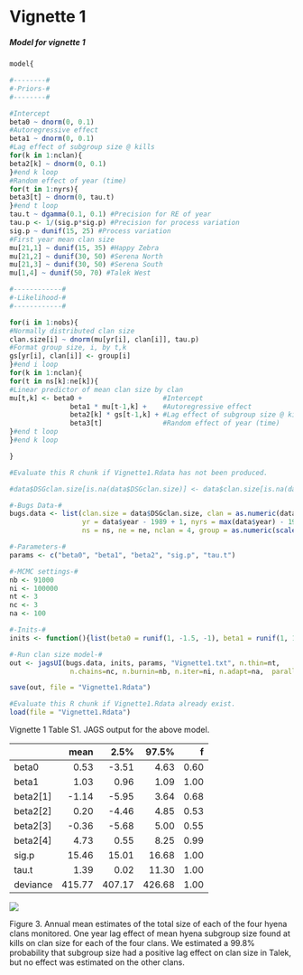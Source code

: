 Vignette 1
================

##### Model for vignette 1

``` r
model{

#--------#
#-Priors-#
#--------#

#Intercept
beta0 ~ dnorm(0, 0.1)
#Autoregressive effect
beta1 ~ dnorm(0, 0.1)
#Lag effect of subgroup size @ kills
for(k in 1:nclan){
beta2[k] ~ dnorm(0, 0.1)
}#end k loop
#Random effect of year (time)
for(t in 1:nyrs){
beta3[t] ~ dnorm(0, tau.t)
}#end t loop
tau.t ~ dgamma(0.1, 0.1) #Precision for RE of year
tau.p <- 1/(sig.p*sig.p) #Precision for process variation
sig.p ~ dunif(15, 25) #Process variation
#First year mean clan size
mu[21,1] ~ dunif(15, 35) #Happy Zebra
mu[21,2] ~ dunif(30, 50) #Serena North
mu[21,3] ~ dunif(30, 50) #Serena South
mu[1,4] ~ dunif(50, 70) #Talek West

#------------#
#-Likelihood-#
#------------#

for(i in 1:nobs){
#Normally distributed clan size
clan.size[i] ~ dnorm(mu[yr[i], clan[i]], tau.p)
#Format group size, i, by t,k
gs[yr[i], clan[i]] <- group[i]
}#end i loop
for(k in 1:nclan){
for(t in ns[k]:ne[k]){
#Linear predictor of mean clan size by clan
mu[t,k] <- beta0 +                    #Intercept
               beta1 * mu[t-1,k] +    #Autoregressive effect
               beta2[k] * gs[t-1,k] + #Lag effect of subgroup size @ kills
               beta3[t]               #Random effect of year (time)
}#end t loop
}#end k loop

}
```

``` r
#Evaluate this R chunk if Vignette1.Rdata has not been produced.

#data$DSGclan.size[is.na(data$DSGclan.size)] <- data$clan.size[is.na(data$DSGclan.size)]

#-Bugs Data-#
bugs.data <- list(clan.size = data$DSGclan.size, clan = as.numeric(data$clan), 
                  yr = data$year - 1989 + 1, nyrs = max(data$year) - 1989 + 1, nobs = 54,
                  ns = ns, ne = ne, nclan = 4, group = as.numeric(scale(data$gs.kill)))

#-Parameters-#
params <- c("beta0", "beta1", "beta2", "sig.p", "tau.t")

#-MCMC settings-#
nb <- 91000
ni <- 100000
nt <- 3
nc <- 3
na <- 100

#-Inits-#
inits <- function(){list(beta0 = runif(1, -1.5, -1), beta1 = runif(1, 1, 1.1))}

#-Run clan size model-#
out <- jagsUI(bugs.data, inits, params, "Vignette1.txt", n.thin=nt, 
               n.chains=nc, n.burnin=nb, n.iter=ni, n.adapt=na,  parallel = TRUE)

save(out, file = "Vignette1.Rdata")
```

``` r
#Evaluate this R chunk if Vignette1.Rdata already exist.
load(file = "Vignette1.Rdata")
```

Vignette 1 Table S1. JAGS output for the above model.

|            |    mean|    2.5%|   97.5%|     f|
|:-----------|-------:|-------:|-------:|-----:|
| beta0      |    0.53|   -3.51|    4.63|  0.60|
| beta1      |    1.03|    0.96|    1.09|  1.00|
| beta2\[1\] |   -1.14|   -5.95|    3.64|  0.68|
| beta2\[2\] |    0.20|   -4.46|    4.85|  0.53|
| beta2\[3\] |   -0.36|   -5.68|    5.00|  0.55|
| beta2\[4\] |    4.73|    0.55|    8.25|  0.99|
| sig.p      |   15.46|   15.01|   16.68|  1.00|
| tau.t      |    1.39|    0.02|   11.30|  1.00|
| deviance   |  415.77|  407.17|  426.68|  1.00|

![](../Figures/Figure3.tiff)

Figure 3. Annual mean estimates of the total size of each of the four hyena clans monitored. One year lag effect of mean hyena subgroup size found at kills on clan size for each of the four clans. We estimated a 99.8% probability that subgroup size had a positive lag effect on clan size in Talek, but no effect was estimated on the other clans.
